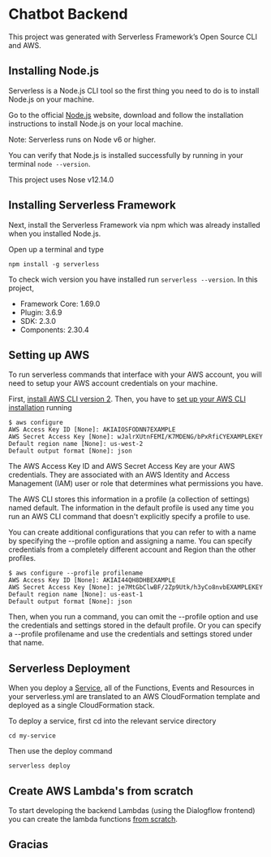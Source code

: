 # Chatbot Backend
This project was generated with Serverless Framework’s Open Source CLI and AWS.

## Installing Node.js
Serverless is a Node.js CLI tool so the first thing you need to do is to install Node.js on your machine.

Go to the official [Node.js](https://nodejs.org/en/) website, download and follow the installation instructions to install Node.js on your local machine.

Note: Serverless runs on Node v6 or higher.

You can verify that Node.js is installed successfully by running in your terminal `node --version`.

This project uses Nose v12.14.0


## Installing Serverless Framework
Next, install the Serverless Framework via npm which was already installed when you installed Node.js.

Open up a terminal and type
```
npm install -g serverless
```

To check wich version you have installed run `serverless --version`. In this project,
- Framework Core: 1.69.0
- Plugin: 3.6.9
- SDK: 2.3.0
- Components: 2.30.4

## Setting up AWS
To run serverless commands that interface with your AWS account, you will need to setup your AWS account credentials on your machine.

First, [install AWS CLI version 2](https://docs.aws.amazon.com/cli/latest/userguide/install-cliv2-windows.html). Then, you have to [set up your AWS CLI installation](https://docs.aws.amazon.com/cli/latest/userguide/cli-chap-configure.html) running
```
$ aws configure
AWS Access Key ID [None]: AKIAIOSFODNN7EXAMPLE
AWS Secret Access Key [None]: wJalrXUtnFEMI/K7MDENG/bPxRfiCYEXAMPLEKEY
Default region name [None]: us-west-2
Default output format [None]: json
```
The AWS Access Key ID and AWS Secret Access Key are your AWS credentials. They are associated with an AWS Identity and Access Management (IAM) user or role that determines what permissions you have.

The AWS CLI stores this information in a profile (a collection of settings) named default. The information in the default profile is used any time you run an AWS CLI command that doesn't explicitly specify a profile to use.

You can create additional configurations that you can refer to with a name by specifying the --profile option and assigning a name. You can specify credentials from a completely different account and Region than the other profiles.
```
$ aws configure --profile profilename
AWS Access Key ID [None]: AKIAI44QH8DHBEXAMPLE
AWS Secret Access Key [None]: je7MtGbClwBF/2Zp9Utk/h3yCo8nvbEXAMPLEKEY
Default region name [None]: us-east-1
Default output format [None]: json
```
Then, when you run a command, you can omit the --profile option and use the credentials and settings stored in the default profile. Or you can specify a --profile profilename and use the credentials and settings stored under that name.

## Serverless Deployment
When you deploy a [Service](https://www.serverless.com/framework/docs/providers/aws/guide/services/), all of the Functions, Events and Resources in your serverless.yml are translated to an AWS CloudFormation template and deployed as a single CloudFormation stack.

To deploy a service, first cd into the relevant service directory
```
cd my-service
```
Then use the deploy command
```
serverless deploy
```

## Create AWS Lambda's from scratch
To start developing the backend Lambdas (using the Dialogflow frontend) you can create the lambda functions [from scratch](https://medium.com/faun/building-chatbot-with-google-dialogflow-with-aws-lambda-e19872e1589).

## Gracias
